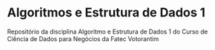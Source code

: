 # Algoritmos e Estrutura de Dados 1
Repositório da disciplina Algoritmo e Estrutura de Dados 1 do Curso de Ciência de Dados para Negócios da Fatec Votorantim
